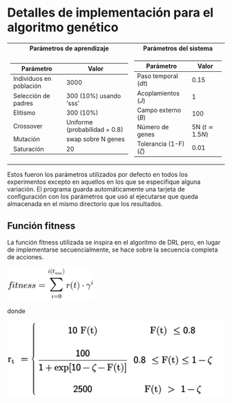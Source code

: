# Detalles de implementación para el algoritmo genético

<table>
<tr><th> Parámetros de aprendizaje </th><th> Parámetros del sistema</th></tr>
<tr><td>



| Parámetro                              | Valor                    |
|----------------------------------------|---------------------------|
| Individuos en población                | 3000                      |
| Selección de padres                    |300 (10%) usando 'sss'          |
| Elitismo                               | 300   (10%)                   |
| Crossover                              | Uniforme (probabilidad = 0.8)              |
| Mutación                               | swap sobre N genes       |
| Saturación                             | 20                       |

</td><td>


| Parámetro                              | Valor                 |
|----------------------------------------|------------------------|
| Paso temporal ($dt$)                   | 0.15                  |
| Acoplamientos ($J$)                    | 1                     |
| Campo externo ($B$)                    | 100                   |
| Número de genes                        | 5N ($t \simeq 1.5N$)  |
| Tolerancia (1-F) ($\zeta$)             | 0.01                  |

</td></tr> </table>

Estos fueron los parámetros utilizados por defecto en todos los experimentos excepto en aquellos en los que se especifique alguna variación. El programa guarda automáticamente una tarjeta de configuración con los parámetros que usó al ejecutarse que queda almacenada en el mismo directorio que los resultados. 


## Función fitness

La función fitness utilizada se inspira en el algoritmo de DRL pero, en lugar de implementarse secuencialmente, se hace sobre la secuencia completa de acciones.   

<img src="fitness.png" alt="alt text" width="200"/>

donde

<img src="zhang_reward.png" alt="alt text" width="500"/>

